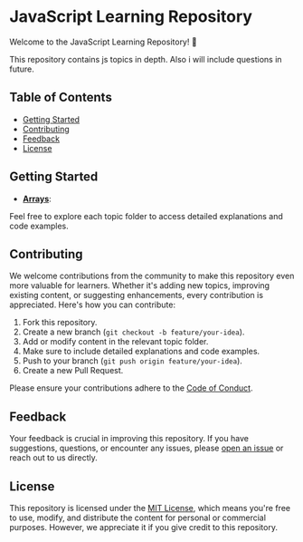 # JavaScript Learning Repository

Welcome to the JavaScript Learning Repository! 🚀

This repository contains js topics in depth. Also i will include questions in future.

## Table of Contents

- [Getting Started](#getting-started)
- [Contributing](#contributing)
- [Feedback](#feedback)
- [License](#license)

## Getting Started



- **[Arrays](/arrays)**: 


Feel free to explore each topic folder to access detailed explanations and code examples.

## Contributing

We welcome contributions from the community to make this repository even more valuable for learners. Whether it's adding new topics, improving existing content, or suggesting enhancements, every contribution is appreciated. Here's how you can contribute:

1. Fork this repository.
2. Create a new branch (`git checkout -b feature/your-idea`).
3. Add or modify content in the relevant topic folder.
4. Make sure to include detailed explanations and code examples.
5. Push to your branch (`git push origin feature/your-idea`).
6. Create a new Pull Request.

Please ensure your contributions adhere to the [Code of Conduct](/CODE_OF_CONDUCT.md). 

## Feedback

Your feedback is crucial in improving this repository. If you have suggestions, questions, or encounter any issues, please [open an issue](../../issues) or reach out to us directly.

## License

This repository is licensed under the [MIT License](/LICENSE), which means you're free to use, modify, and distribute the content for personal or commercial purposes. However, we appreciate it if you give credit to this repository.
